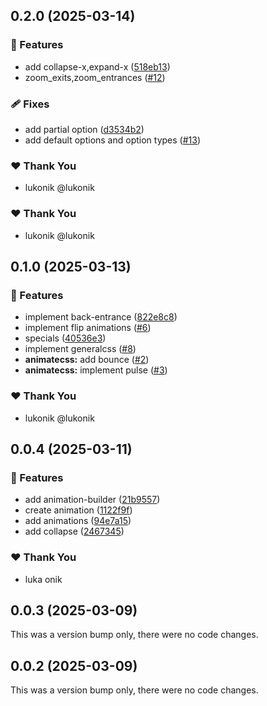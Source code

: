 ## 0.2.0 (2025-03-14)

### 🚀 Features

- add collapse-x,expand-x ([518eb13](https://github.com/ngverse/animate/commit/518eb13))
- zoom_exits,zoom_entrances ([#12](https://github.com/ngverse/animate/pull/12))

### 🩹 Fixes

- add partial option ([d3534b2](https://github.com/ngverse/animate/commit/d3534b2))
- add default options and option types ([#13](https://github.com/ngverse/animate/pull/13))

### ❤️ Thank You

- lukonik @lukonik

### ❤️ Thank You

- lukonik @lukonik

## 0.1.0 (2025-03-13)

### 🚀 Features

- implement back-entrance ([822e8c8](https://github.com/ngverse/animate/commit/822e8c8))
- implement flip animations ([#6](https://github.com/ngverse/animate/pull/6))
- specials ([40536e3](https://github.com/ngverse/animate/commit/40536e3))
- implement generalcss ([#8](https://github.com/ngverse/animate/pull/8))
- **animatecss:** add bounce ([#2](https://github.com/ngverse/animate/pull/2))
- **animatecss:** implement pulse ([#3](https://github.com/ngverse/animate/pull/3))

### ❤️ Thank You

- lukonik @lukonik

## 0.0.4 (2025-03-11)

### 🚀 Features

- add animation-builder ([21b9557](https://github.com/ngverse/motion/commit/21b9557))
- create animation ([1122f9f](https://github.com/ngverse/motion/commit/1122f9f))
- add animations ([94e7a15](https://github.com/ngverse/motion/commit/94e7a15))
- add collapse ([2467345](https://github.com/ngverse/motion/commit/2467345))

### ❤️ Thank You

- luka onik

## 0.0.3 (2025-03-09)

This was a version bump only, there were no code changes.

## 0.0.2 (2025-03-09)

This was a version bump only, there were no code changes.
